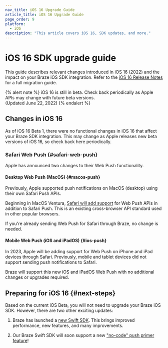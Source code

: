 ```yaml
---
nav_title: iOS 16 Upgrade Guide
article_title: iOS 16 Upgrade Guide
page_order: 9
platform: 
  - iOS
description: "This article covers iOS 16, SDK updates, and more."
---
```


# iOS 16 SDK upgrade guide

This guide describes relevant changes introduced in iOS 16 (2022) and the impact on your Braze iOS SDK integration. Refer to the [iOS 16 Release Notes][2] for a full migration guide.

{% alert note %}
iOS 16 is still in beta. Check back periodically as Apple APIs may change with future beta versions.<br>(Updated June 22, 2022)
{% endalert %}

## Changes in iOS 16

As of iOS 16 Beta 1, there were no functional changes in iOS 16 that affect your Braze SDK integration. This may change as Apple releases new beta versions of iOS 16, so check back here periodically.

### Safari Web Push {#safari-web-push}

Apple has announced two changes to their Web Push functionality.

#### Desktop Web Push (MacOS) {#macos-push}

Previously, Apple supported push notifications on MacOS (desktop) using their own Safari Push APIs.

Beginning in MacOS Ventura, [Safari will add support](https://webkit.org/blog/12824/news-from-wwdc-webkit-features-in-safari-16-beta/#web-push-for-macos) for Web Push APIs in addition to Safari Push. This is an existing cross-browser API standard used in other popular browsers.

If you're already sending Web Push for Safari through Braze, no change is needed.

#### Mobile Web Push (iOS and iPadOS) {#ios-push}

In 2023, Apple will be adding support for Web Push on iPhone and iPad devices through Safari. Previously, mobile and tablet devices did not support sending push notifications to Safari.

Braze will support this new iOS and iPadOS Web Push with no additional changes or upgrades required.

## Preparing for iOS 16 {#next-steps}

Based on the current iOS Beta, you will not need to upgrade your Braze iOS SDK. However, there are two other exciting updates:

1. Braze has launched a [new Swift SDK][3]. This brings improved performance, new features, and many improvements.

2. Our Braze Swift SDK will soon support a new ["no-code" push primer feature][7]!

[1]: https://github.com/Appboy/appboy-ios-sdk/blob/master/CHANGELOG.md
[3]: https://github.com/braze-inc/braze-swift-sdk
[2]: https://developer.apple.com/documentation/ios-ipados-release-notes/ios-ipados-16-release-notes
[7]: https://www.braze.com/docs/user_guide/message_building_by_channel/push/push_primer_messages/
